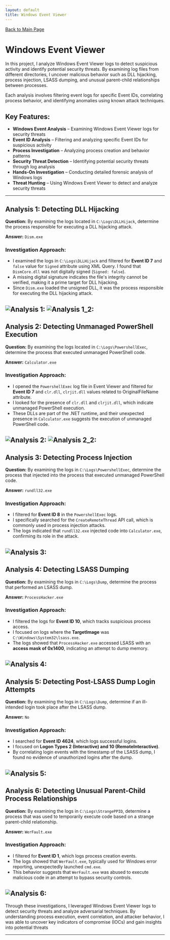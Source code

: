 ```yaml
---
layout: default
title: Windows Event Viewer
---
```

[Back to Main Page](index.html)
# Windows Event Viewer

In this project, I analyze Windows Event Viewer logs to detect suspicious activity and identify potential security threats. By examining log files from different directories, I uncover malicious behavior such as DLL hijacking, process injection, LSASS dumping, and unusual parent-child relationships between processes.

Each analysis involves filtering event logs for specific Event IDs, correlating process behavior, and identifying anomalies using known attack techniques.

## Key Features:
- **Windows Event Analysis** – Examining Windows Event Viewer logs for security threats
- **Event ID Analysis** – Filtering and analyzing specific Event IDs for suspicious activity
- **Process Investigation** – Analyzing process creation and behavior patterns
- **Security Threat Detection** – Identifying potential security threats through log analysis
- **Hands-On Investigation** – Conducting detailed forensic analysis of Windows logs
- **Threat Hunting** – Using Windows Event Viewer to detect and analyze security threats

---

## **Analysis 1: Detecting DLL Hijacking**

**Question:** By examining the logs located in `C:\Logs\DLLHijack`, determine the process responsible for executing a DLL hijacking attack.

**Answer:** `Dism.exe`

### **Investigation Approach:**
- I examined the logs in `C:\Logs\DLLHijack` and filtered for **Event ID 7** and `false` value for `Signed` attribute using XML Query. I found that `DismCore.dll` was not digitally signed (`Signed: false`).
- A missing digital signature indicates the file's integrity cannot be verified, making it a prime target for DLL hijacking.
- Since `Dism.exe` loaded the unsigned DLL, it was the process responsible for executing the DLL hijacking attack.

![Analysis 1:](assets/images/winEventViewer/winEventViewer_1.png)
![Analysis 1_2:](assets/images/winEventViewer/winEventViewer_1_2.png)
---

## **Analysis 2: Detecting Unmanaged PowerShell Execution**

**Question:** By examining the logs located in `C:\Logs\PowershellExec`, determine the process that executed unmanaged PowerShell code.

**Answer:** `Calculator.exe`

### **Investigation Approach:**
- I opened the `PowershellExec` log file in Event Viewer and filtered for **Event ID 7** and `clr.dll`, `clrjit.dll` values related to OriginalFileName attribute.
- I looked for the presence of `clr.dll` and `clrjit.dll`, which indicate unmanaged PowerShell execution.
- These DLLs are part of the .NET runtime, and their unexpected presence in `Calculator.exe` suggests the execution of unmanaged PowerShell code.

![Analysis 2:](assets/images/winEventViewer/winEventViewer_2.png)
![Analysis 2_2:](assets/images/winEventViewer/winEventViewer_2_2.png)
---

## **Analysis 3: Detecting Process Injection**

**Question:** By examining the logs in `C:\Logs\PowershellExec`, determine the process that injected into the process that executed unmanaged PowerShell code.

**Answer:** `rundll32.exe`

### **Investigation Approach:**
- I filtered for **Event ID 8** in the `PowershellExec` logs.
- I specifically searched for the `CreateRemoteThread` API call, which is commonly used in process injection attacks.
- The logs indicated that `rundll32.exe` injected code into `Calculator.exe`, confirming its role in the attack.

![Analysis 3:](assets/images/winEventViewer/winEventViewer_3.png)
---

## **Analysis 4: Detecting LSASS Dumping**

**Question:** By examining the logs in `C:\Logs\Dump`, determine the process that performed an LSASS dump.

**Answer:** `ProcessHacker.exe`

### **Investigation Approach:**
- I filtered the logs for **Event ID 10**, which tracks suspicious process access.
- I focused on logs where the **TargetImage** was `C:\Windows\System32\lsass.exe`.
- The logs showed that `ProcessHacker.exe` accessed LSASS with an **access mask of 0x1400**, indicating an attempt to dump memory.

![Analysis 4:](assets/images/winEventViewer/winEventViewer_4.png)
---

## **Analysis 5: Detecting Post-LSASS Dump Login Attempts**

**Question:** By examining the logs in `C:\Logs\Dump`, determine if an ill-intended login took place after the LSASS dump.

**Answer:** `No`

### **Investigation Approach:**
- I searched for **Event ID 4624**, which logs successful logins.
- I focused on **Logon Types 2 (Interactive) and 10 (RemoteInteractive)**.
- By correlating login events with the timestamp of the LSASS dump, I found no evidence of unauthorized logins after the dump.

![Analysis 5:](assets/images/winEventViewer/winEventViewer_5.png)
---

## **Analysis 6: Detecting Unusual Parent-Child Process Relationships**

**Question:** By examining the logs in `C:\Logs\StrangePPID`, determine a process that was used to temporarily execute code based on a strange parent-child relationship.

**Answer:** `WerFault.exe`

### **Investigation Approach:**
- I filtered for **Event ID 1**, which logs process creation events.
- The logs showed that `WerFault.exe`, typically used for Windows error reporting, unexpectedly launched `cmd.exe`.
- This behavior suggests that `WerFault.exe` was abused to execute malicious code in an attempt to bypass security controls.

![Analysis 6:](assets/images/winEventViewer/winEventViewer_6.png)
---

Through these investigations, I leveraged Windows Event Viewer logs to detect security threats and analyze adversarial techniques. By understanding process execution, event correlation, and attacker behavior, I was able to uncover key indicators of compromise (IOCs) and gain insights into potential threats

---